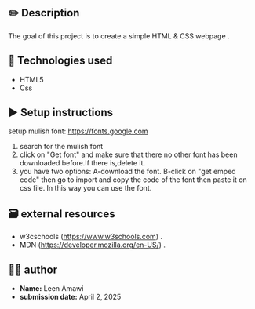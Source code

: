 ## ✏️ Description
The goal of this project is to create a simple HTML & CSS webpage .
##  📌 Technologies used
- HTML5 
- Css 
## ▶️ Setup instructions
setup mulish font:
https://fonts.google.com
1) search for the mulish font
2) click on "Get font" and make sure that there no other font has been downloaded before.If there is,delete it.
3)  you have two options:
A-download the font.
B-click on "get emped code" then go to import and copy the code of the font then paste it on css file.
     In this way you can use the font.
## 🗃 external resources
- w3cschools (https://www.w3schools.com) .
- MDN (https://developer.mozilla.org/en-US/) .
## ✍🏻 author
- **Name:** Leen Amawi
- **submission date:** April 2, 2025
  
